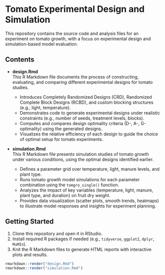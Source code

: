 # Tomato Experimental Design and Simulation

This repository contains the source code and analysis files for an experiment on tomato growth, with a focus on experimental design and simulation-based model evaluation.

## Contents

- **design.Rmd**  
  This R Markdown file documents the process of constructing, evaluating, and comparing different experimental designs for tomato studies.  
  - Introduces Completely Randomized Designs (CRD), Randomized Complete Block Designs (RCBD), and custom blocking structures (e.g., light, temperature).  
  - Demonstrates code to generate experimental designs under realistic constraints (e.g., number of seeds, treatment levels, blocks).  
  - Computes and compares design optimality criteria (D-, A-, G-optimality) using the generated designs.  
  - Visualizes the relative efficiency of each design to guide the choice of optimal setup for tomato experiments.

- **simulation.Rmd**  
  This R Markdown file presents simulation studies of tomato growth under various conditions, using the optimal designs identified earlier.  
  - Defines a parameter grid over temperature, light, manure levels, and plant type.  
  - Runs tomato growth model simulations for each parameter combination using the `tomgro_single()` function.  
  - Analyzes the impact of key variables (temperature, light, manure, plant type, and duration) on fruit dry weight.  
  - Provides data visualization (scatter plots, smooth trends, heatmaps) to illustrate model responses and insights for experiment planning.

## Getting Started

1. Clone this repository and open it in RStudio.
2. Install required R packages if needed (e.g., `tidyverse`, `ggplot2`, `dplyr`, `MuMIn`).
3. Knit the R Markdown files to generate HTML reports with interactive plots and results.

```r
rmarkdown::render("design.Rmd")
rmarkdown::render("simulation.Rmd")
